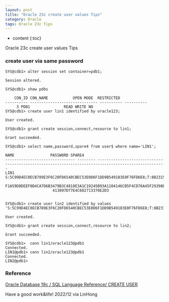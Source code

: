 ```yaml
---
layout: post
title: "Oracle 23c create user values Tips"
category: Oracle
tags: Oracle 23c Tips
---
```


* content
{:toc}

Oracle 23c create user values Tips










### create user via same password

```
SYS@cdb1> alter session set container=pdb1;

Session altered.

SYS@cdb1> show pdbs

    CON_ID CON_NAME			  OPEN MODE  RESTRICTED
---------- ------------------------------ ---------- ----------
	 3 PDB1 			  READ WRITE NO
SYS@cdb1> create user lin1 identified by oracle123;

User created.

SYS@cdb1> grant create session,connect,resource to lin1;

Grant succeeded.

SYS@cdb1> select name,password,spare4 from user$ where name='LIN1';

NAME				PASSWORD SPARE4
------------------------------- -------- ----------------------------------------------------------------------------------------------------
LIN1					 S:5C99D4EC0ECB789E3F6C20FD6540CBEC53E0D6F1DD9B549183E0F76FD6E8;T:8B2315DEEE500DB9A233B8CC58B25EC9E17
					 F1A59D8DEEF0D4CA7D6B3479B3C4818E3A1C19245B93A1104146CB5F4CD76A45F29398E1488A4FFC1135327F7BEA7A7C896C
					 413897D77E4C682713370E2D3


SYS@cdb1> create user lin2 identified by values 'S:5C99D4EC0ECB789E3F6C20FD6540CBEC53E0D6F1DD9B549183E0F76FD6E8;T:8B2315DEEE500DB9A233B8CC58B25EC9E17F1A59D8DEEF0D4CA7D6B3479B3C4818E3A1C19245B93A1104146CB5F4CD76A45F29398E1488A4FFC1135327F7BEA7A7C896C413897D77E4C682713370E2D3';

User created.

SYS@cdb1> grant create session,connect,resource to lin2;

Grant succeeded.

SYS@cdb1>  conn lin1/oracle123@pdb1
Connected.
LIN1@pdb1> conn lin2/oracle123@pdb1
Connected.
LIN2@pdb1> 

```



### Reference 

[Oracle Database 19c / SQL Language Reference/ CREATE USER](https://docs.oracle.com/en/database/oracle/oracle-database/19/sqlrf/CREATE-USER.html)


Have a good work&life! 2022/12 via LinHong


